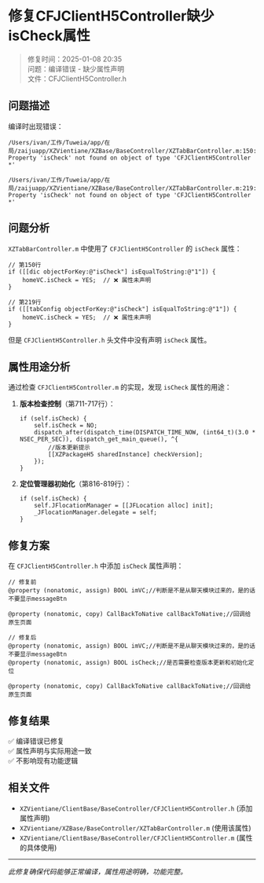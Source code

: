# 修复CFJClientH5Controller缺少isCheck属性

> 修复时间：2025-01-08 20:35  
> 问题：编译错误 - 缺少属性声明  
> 文件：CFJClientH5Controller.h  

## 问题描述

编译时出现错误：
```
/Users/ivan/工作/Tuweia/app/在局/zaijuapp/XZVientiane/XZBase/BaseController/XZTabBarController.m:150:28 
Property 'isCheck' not found on object of type 'CFJClientH5Controller *'

/Users/ivan/工作/Tuweia/app/在局/zaijuapp/XZVientiane/XZBase/BaseController/XZTabBarController.m:219:32 
Property 'isCheck' not found on object of type 'CFJClientH5Controller *'
```

## 问题分析

`XZTabBarController.m` 中使用了 `CFJClientH5Controller` 的 `isCheck` 属性：

```objc
// 第150行
if ([[dic objectForKey:@"isCheck"] isEqualToString:@"1"]) {
    homeVC.isCheck = YES;  // ❌ 属性未声明
}

// 第219行  
if ([[tabConfig objectForKey:@"isCheck"] isEqualToString:@"1"]) {
    homeVC.isCheck = YES;  // ❌ 属性未声明
}
```

但是 `CFJClientH5Controller.h` 头文件中没有声明 `isCheck` 属性。

## 属性用途分析

通过检查 `CFJClientH5Controller.m` 的实现，发现 `isCheck` 属性的用途：

1. **版本检查控制**（第711-717行）：
   ```objc
   if (self.isCheck) {
       self.isCheck = NO;
       dispatch_after(dispatch_time(DISPATCH_TIME_NOW, (int64_t)(3.0 * NSEC_PER_SEC)), dispatch_get_main_queue(), ^{
           //版本更新提示
           [[XZPackageH5 sharedInstance] checkVersion];
       });
   }
   ```

2. **定位管理器初始化**（第816-819行）：
   ```objc
   if (self.isCheck) {
       self.JFlocationManager = [[JFLocation alloc] init];
       _JFlocationManager.delegate = self;
   }
   ```

## 修复方案

在 `CFJClientH5Controller.h` 中添加 `isCheck` 属性声明：

```objc
// 修复前
@property (nonatomic, assign) BOOL imVC;//判断是不是从聊天模块过来的，是的话不要显示messageBtn

@property (nonatomic, copy) CallBackToNative callBackToNative;//回调给原生页面

// 修复后
@property (nonatomic, assign) BOOL imVC;//判断是不是从聊天模块过来的，是的话不要显示messageBtn
@property (nonatomic, assign) BOOL isCheck;//是否需要检查版本更新和初始化定位

@property (nonatomic, copy) CallBackToNative callBackToNative;//回调给原生页面
```

## 修复结果

✅ 编译错误已修复  
✅ 属性声明与实际用途一致  
✅ 不影响现有功能逻辑  

## 相关文件

- `XZVientiane/ClientBase/BaseController/CFJClientH5Controller.h` (添加属性声明)
- `XZVientiane/XZBase/BaseController/XZTabBarController.m` (使用该属性)
- `XZVientiane/ClientBase/BaseController/CFJClientH5Controller.m` (属性的具体使用)

---

*此修复确保代码能够正常编译，属性用途明确，功能完整。*